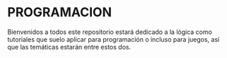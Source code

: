 # PROGRAMACION

Bienvenidos a todos este repositorio estará dedicado a la lógica como tutoriales que suelo aplicar para programación o incluso para juegos, 
así que las temáticas estarán entre estos dos.

